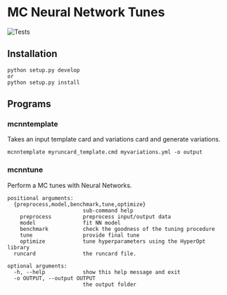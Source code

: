 # MC Neural Network Tunes

![Tests](https://github.com/scarrazza/mcnntune/workflows/Tests/badge.svg)

## Installation

```Shell
python setup.py develop
or
python setup.py install
```

## Programs

### mcnntemplate

Takes an input template card and variations card and generate variations.
```Shell
mcnntemplate myruncard_template.cmd myvariations.yml -o output
```

### mcnntune

Perform a MC tunes with Neural Networks.

```Shell
positional arguments:
  {preprocess,model,benchmark,tune,optimize}
                        sub-command help
    preprocess          preprocess input/output data
    model               fit NN model
    benchmark           check the goodness of the tuning procedure
    tune                provide final tune
    optimize            tune hyperparameters using the HyperOpt library
  runcard               the runcard file.

optional arguments:
  -h, --help            show this help message and exit
  -o OUTPUT, --output OUTPUT
                        the output folder
```

